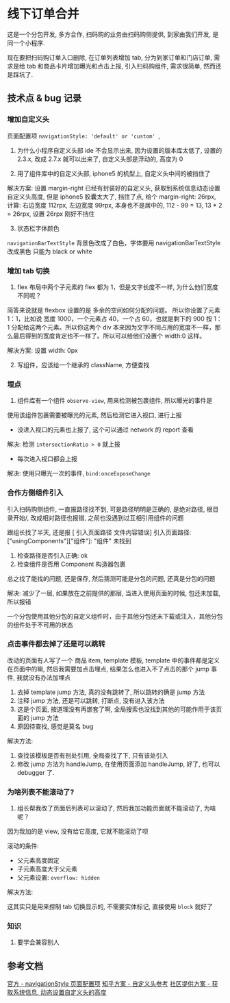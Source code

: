 # 线下订单合并

这是一个分包开发, 多方合作, 扫码购的业务由扫码购侧提供, 到家由我们开发, 是同一个小程序.

现在要把扫码购订单入口删除, 在订单列表增加 tab, 分为到家订单和门店订单, 需求是给 tab 和商品卡片增加曝光和点击上报, 引入扫码购组件, 需求很简单, 然而还是踩坑了.

## 技术点 & bug 记录

### 增加自定义头

页面配置项 `navigationStyle: 'default' or 'custom' `,

1. 为什么小程序自定义头部 ide 不会显示出来, 因为设置的版本库太低了, 设置的 2.3.x, 改成 2.7.x 就可以出来了, 自定义头部是浮动的, 高度为 0

2. 用了组件库中的自定义头部, iphone5 的机型上, 自定义头中间的被挡住了

解决方案: 设置 margin-right
已经有封装好的自定义头, 获取到系统信息动态设置自定义头高度, 但是 iphone5 胶囊太大了, 挡住了点, 给个 margin-right: 26rpx, 计算: 右边宽度 112rpx, 左边宽度 99rpx, 本身也不是居中的, 112 - 99 = 13, 13 \* 2 = 26rpx, 设置 26rpx 刚好不挡住

3. 状态栏字体颜色

`navigationBarTextStyle` 背景色改成了白色，字体要用 navigationBarTextStyle 改成黑色 只能为 black or white

### 增加 tab 切换

1. flex 布局中两个子元素的 flex 都为 1，但是文字长度不一样, 为什么他们宽度不同呢？

简答来说就是 flexbox 设置的是 多余的空间如何分配的问题。 所以你设置了元素 1：1，比如说 宽度 1000，一个元素占 40，一个占 60，也就是剩下的 900 按 1：1 分配给这两个元素。所以你这两个 div 本来因为文字不同占用的宽度不一样，那么最后得到的宽度肯定也不一样了。所以可以给他们设置个 width:0 这样。

解决方案: 设置 width: 0px

2. 写组件，应该给一个继承的 className, 方便查找

### 埋点

1. 组件库有一个组件 `observe-view`, 用来检测被包裹组件, 所以曝光的事件是

使用该组件包裹需要被曝光的元素, 然后检测它进入视口, 进行上报

- 没进入视口的元素也上报了, 这个可以通过 network 的 report 查看

解决: 检测 `intersectionRatio > 0` 就上报

- 每次进入视口都会上报

解决: 使用只曝光一次的事件, `bind:onceExposeChange`

### 合作方侧组件引入

引入扫码购侧组件, 一直报路径找不到, 可是路径明明是正确的, 是绝对路径, 根目录开始/, 改成相对路径也报错, 之前也没遇到过互相引用组件的问题

跟组长找了半天, 还是报 [ 引入页面路径 文件内容错误] 引入页面路径: ["usingComponents"]["组件"]: "组件" 未找到

1. 检查路径是否引入正确: ok
2. 检查组件是否用 Component 构造器包裹

总之找了能找的问题, 还是保存, 然后猜测可能是分包的问题, 还真是分包的问题

解决: 减少了一层, 如果放在之前提供的那层, 当进入使用页面的时候, 包还未加载, 所以报错

一个分包使用其他分包的自定义组件时，由于其他分包还未下载或注入，其他分包的组件处于不可用的状态

### 点击事件都去掉了还是可以跳转

改动的页面有人写了一个 商品 item, template 模板, template 中的事件都是定义在页面中的嘛, 然后我需要加点击埋点, 结果怎么也进入不了点击的那个 jump 事件, 我就没有办法加埋点

1. 去掉 template jump 方法, 真的没有跳转了, 所以跳转的确是 jump 方法
2. 注释 jump 方法, 还是可以跳转, 打断点, 没有进入该方法
3. 这是个页面, 按道理没有再嵌套了啊, 全局搜索也没找到其他的可能作用于该页面的 jump 方法
4. 原因待查找, 感觉是莫名 bug

解决方法:

1. 查找该模板是否有别处引用, 全局查找了下, 只有该处引入
2. 修改 jump 方法为 handleJump, 在使用页面添加 handleJump, 好了, 也可以 debugger 了.

### 为啥列表不能滚动了?

1. 组长帮我改了页面后列表可以滚动了, 然后我加功能页面就不能滚动了, 为啥呢？

因为我加的是 view, 没有给它高度, 它就不能滚动了呗

滚动的条件:

- 父元素高度固定
- 子元素高度大于父元素
- 父元素设置: `overflow: hidden`

解决方法:

这其实只是用来控制 tab 切换显示的, 不需要实体标记, 直接使用 `block` 就好了

### 知识

1. 要学会兼容别人

## 参考文档

[官方 - navigationStyle 页面配置项](https://developers.weixin.qq.com/miniprogram/dev/reference/configuration/page.html#%E9%85%8D%E7%BD%AE%E9%A1%B9)
[知乎方案 - 自定义头参考](https://zhuanlan.zhihu.com/p/117244248)
[社区提供方案 - 获取系统信息, 动态设置自定义头的高度](https://developers.weixin.qq.com/community/develop/doc/0006c012dc8028f04b070dd0551004?highLine=custom%2520iPhonex)
